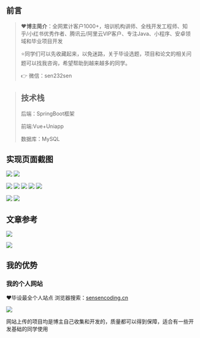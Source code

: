 
## 前言

> :heart:**博主简介**：全网累计客户1000+，培训机构讲师、全栈开发工程师、知乎/小红书优秀作者、腾讯云/阿里云VIP客户、专注Java、小程序、安卓领域和毕业项目开发
> 
> :star:同学们可以先收藏起来，以免迷路，关于毕设选题，项目和论文的相关问题可以找我咨询，希望帮助到越来越多的同学。
>
> 👉 微信：sen232sen
>

> ## 技术栈
>
> 后端：SpringBoot框架
> 
> 前端:Vue+Uniapp
> 
> 数据库：MySQL
## 实现页面截图 


![](https://i-blog.csdnimg.cn/direct/a77d3f1061284736973d5a01050aba0d.png)
![](https://i-blog.csdnimg.cn/direct/cdbd31e44e354e009e8c1142f9e9006b.png)

![](https://i-blog.csdnimg.cn/direct/3a498c66b4134a1e9291e8d11187eeaa.png)
![](https://i-blog.csdnimg.cn/direct/2e6726a2007d4b07a91b81a960efacd1.png)
![](https://i-blog.csdnimg.cn/direct/3a38d31e38ff4df9828f884952ae8414.png)
![](https://i-blog.csdnimg.cn/direct/35fb8619d11a4f819df85b93ab9230cb.png)
![](https://i-blog.csdnimg.cn/direct/ac00fcb0700d487fa18c980a1922129e.png)

![](https://i-blog.csdnimg.cn/direct/f974034d94814e1f88b801bf22137590.png)
![](https://i-blog.csdnimg.cn/direct/0e7b0e5086e04d3c8cb294c909f1eb19.png)


## 文章参考

![](https://i-blog.csdnimg.cn/direct/215876d0e2dd4e6a832744a829f348ed.png)


![](https://i-blog.csdnimg.cn/direct/2a64382a2ee64470a0c8b18c508ce565.png)



## 我的优势

### 我的个人网站

<font>:heart:毕设最全个人站点 浏览器搜索：[sensencoding.cn](https://sensencoding.cn)</font>

![](https://i-blog.csdnimg.cn/direct/48ba28b8ff39498ca7b4a62b116ca3d5.jpeg)

网站上传的项目均是博主自己收集和开发的，质量都可以得到保障，适合有一些开发基础的同学使用



